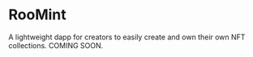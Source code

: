 # RooMint

A lightweight dapp for creators to easily create and own their own NFT collections. COMING SOON.
